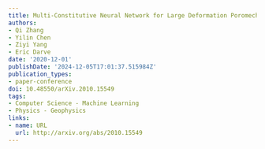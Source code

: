 ```yaml
---
title: Multi-Constitutive Neural Network for Large Deformation Poromechanics Problem
authors:
- Qi Zhang
- Yilin Chen
- Ziyi Yang
- Eric Darve
date: '2020-12-01'
publishDate: '2024-12-05T17:01:37.515984Z'
publication_types:
- paper-conference
doi: 10.48550/arXiv.2010.15549
tags:
- Computer Science - Machine Learning
- Physics - Geophysics
links:
- name: URL
  url: http://arxiv.org/abs/2010.15549
---
```

